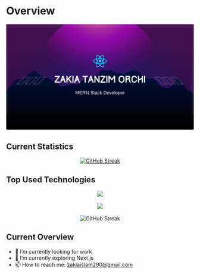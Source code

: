 # Overview

[![The San Juan Mountains are beautiful!](/assets/git-banner.png "San Juan Mountains")](https://www.linkedin.com/in/zakia-tanzim-orchi-a2263a290/)

## Current Statistics
<div align="center">

[![GitHub Streak](https://github-readme-streak-stats.herokuapp.com?user=Orchizakia00%20&theme=tokyonight-duo&hide_border=true&border_radius=6)](https://git.io/streak-stats)

</div>

## Top Used Technologies
<p align="center">
  <a href="">
    <img src="https://skillicons.dev/icons?i=js,tailwind,react,mongodb,express,firebase,html,css," />
  </a>
</p>

<div align="center">

![](http://github-profile-summary-cards.vercel.app/api/cards/repos-per-language?username=Orchizakia00&theme=tokyonight)

![GitHub Streak](https://api.githubtrends.io/user/svg/Orchizakia00/repos?time_range=one_year&theme=synthwaves)
</div>

## Current Overview
- 🔭 I’m currently looking for work
- 🌱 I’m currently exploring Next.js
- 📫 How to reach me: zakiaislam290@gmail.com

